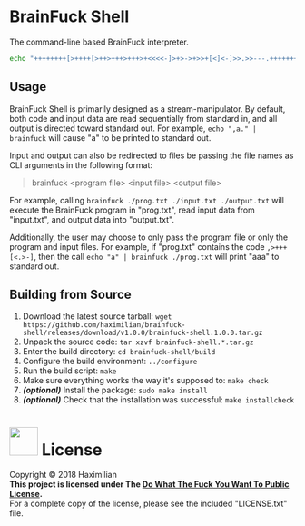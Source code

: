 # BrainFuck Shell
The command-line based BrainFuck interpreter.

```bash
echo "++++++++[>++++[>++>+++>+++>+<<<<-]>+>->+>>+[<]<-]>>.>>---.+++++++..+++.>.<<-.>.+++.------.--------.>+.>++." | brainfuck-shell
```

## Usage
BrainFuck Shell is primarily designed as a stream-manipulator. By default, both code and input data are read sequentially from standard in, and all output is directed toward standard out. For example, `echo ",a." | brainfuck` will cause "a" to be printed to standard out.

Input and output can also be redirected to files be passing the file names as CLI arguments in the following format:
> brainfuck &lt;program file&gt; &lt;input file&gt; &lt;output file&gt;

For example, calling `brainfuck ./prog.txt ./input.txt ./output.txt` will execute the BrainFuck program in "prog.txt", read input data from "input.txt", and output data into "output.txt".

Additionally, the user may choose to only pass the program file or only the program and input files. For example, if "prog.txt" contains the code `,>+++[<.>-]`, then the call `echo "a" | brainfuck ./prog.txt` will print "aaa" to standard out.

## Building from Source
1. Download the latest source tarball: `wget https://github.com/haximilian/brainfuck-shell/releases/download/v1.0.0/brainfuck-shell.1.0.0.tar.gz`
2. Unpack the source code: `tar xzvf brainfuck-shell.*.tar.gz`
3. Enter the build directory: `cd brainfuck-shell/build`
4. Configure the build environment: `../configure`
5. Run the build script: `make`
6. Make sure everything works the way it's supposed to: `make check`
7. ***(optional)*** Install the package: `sudo make install`
8. ***(optional)*** Check that the installation was successful: `make installcheck`


# [<img src="http://www.wtfpl.net/wp-content/uploads/2012/12/logo-220x1601.png" width="50">](https://www.wtfpl.net) License
Copyright &copy; 2018 Haximilian<br/>
**This project is licensed under The [Do What The Fuck You Want To Public License](http://www.wtfpl.net/txt/copying/).**<br>
For a complete copy of the license, please see the included "LICENSE.txt" file.
